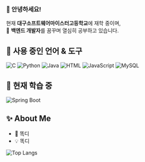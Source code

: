 ### 👋 안녕하세요!

현재 **대구소프트웨어마이스터고등학교**에 재학 중이며,  
🌱 **백엔드 개발자**를 꿈꾸며 열심히 공부하고 있습니다.

## 🔷 사용 중인 언어 & 도구
![C](https://img.shields.io/badge/C-A8B9CC?logo=c&logoColor=white)
![Python](https://img.shields.io/badge/Python-3776AB?logo=python&logoColor=white)
![Java](https://img.shields.io/badge/Java-007396?logo=java&logoColor=white)
![HTML](https://img.shields.io/badge/HTML5-E34F26?logo=html5&logoColor=white)
![JavaScript](https://img.shields.io/badge/JavaScript-F7DF1E?logo=javascript&logoColor=black)
![MySQL](https://img.shields.io/badge/MySQL-4479A1?logo=mysql&logoColor=white)

## 🔨 현재 학습 중
![Spring Boot](https://img.shields.io/badge/Learning-Spring_Boot-6DB33F?logo=springboot&logoColor=white)

## ✨ About Me
- 🧠 똑디
- 💡 똑디

![Top Langs](https://github-readme-stats.vercel.app/api/top-langs/?username=Finefinee&layout=compact&theme=tokyonight)
